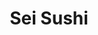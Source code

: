 ---
layout: place
title: "Sei Sushi"
permalink: /california/san-diego/sei-sushi.html
stateAbbr: CA
stateName: California
cityName: San Diego
seo:
  name: "Sei Sushi"
  type: Restaurant
  links: http://www.sei-sushi.com/
description: "Modest eatery & bar turning out rolls, rice bowls, noodles, salads & sides, plus sake & beer. Sei Sushi serves delicious sushi in San Diego, California. Try fresh Japanese dishes for a great dining experience. Available for takeout, delivery, lunch, and dinner."
place_id: ChIJ-5r0ipdX2YARZiijarRaiLU
photos:
  - name: >-
      places/ChIJ-5r0ipdX2YARZiijarRaiLU/photos/AeeoHcLRjO0pzej6gIJKFS35VYyuAuPW7a__mR5iLnTThLywkK1Or3eY583IgP835Aqq6zHnOU3F4Ob-WEhFuCInKdwsPdR_SlClq1LcN3J3yC1MevhqZudiHsRZ9WxZ09U5ftKefuF3kjFX8BFEqwpDAwM2CNLk2JzQJYvRhnhQQHLuryWT83bu7ewRs2rvSjtAVBZGJvpnBiWXiqZhNfgQBr55xts8eWjNn1a5gCzRshxmshbM3Y4ykJwAeqHCmWFRiGK282Y-oaVMDwUzHmq7j_e-tc89BDYNmb2ubihkkRVFCMAtoCTUidugoi7PhBH7zgED8X2tQLlMQo8h1F3UmgMynNMQ7rBH8CQc7ImwvpmLPY_kiID6byC-HqPo5qj7TG00Gr47YyybVumO4mFDKsRDCO4ZZ5oGYqgFpJyMQLOAMz8
    widthPx: 4032
    heightPx: 3024
    authorAttributions:
      - displayName: Bill P
        uri: https://maps.google.com/maps/contrib/115754115700121079359
        photoUri: >-
          https://lh3.googleusercontent.com/a-/ALV-UjW9-8DiJ2o-r8MPmkDSF2VxKN90tUWAzJqdmoV9pdspIsKcuRW3=s100-p-k-no-mo
    flagContentUri: >-
      https://www.google.com/local/imagery/report/?cb_client=maps_api_places.places_api&image_key=!1e10!2sCIHM0ogKEICAgMCAibf77wE&hl=en-US
    googleMapsUri: >-
      https://www.google.com/maps/place//data=!3m4!1e2!3m2!1sCIHM0ogKEICAgMCAibf77wE!2e10!4m2!3m1!1s0x80d957978af49afb:0xb5885ab46aa32866
  - name: >-
      places/ChIJ-5r0ipdX2YARZiijarRaiLU/photos/AeeoHcIYrskg-U_VvwquFsJhSYskhNZfkmwqIso9_yZtNzwP7LuwqFKHkR-oh4AyFkIkAkBhbHbSP2PB5Pke86L8g8_BdpvDNbE3G2u5d3aME2oC9N9S0IxtcW4ChuzM94mpgjyi62FnqSe_0DL9YfgiS959vT5E9nQKSgr2KkTLswT2br6xl8nP3nNUQkeLe5RMY_ufe7mdBuhjiL8LBR6KipONIaKEbJ2ZBGiN3GrbSdx3rV0z53OMCgyjh8EQC8hK715Fk8ROVgia5KqNYdkCaMJUG0FrRPcOxH4dNAQZ9TSW9A
    widthPx: 1331
    heightPx: 749
    authorAttributions:
      - displayName: Sei Sushi
        uri: https://maps.google.com/maps/contrib/106130933225576185295
        photoUri: >-
          https://lh3.googleusercontent.com/a/ACg8ocJ7_ZW84MazNyqT1MwcdYuZ9vJLv0c-7Fg4uyvz9tNjeIU5Ig=s100-p-k-no-mo
    flagContentUri: >-
      https://www.google.com/local/imagery/report/?cb_client=maps_api_places.places_api&image_key=!1e10!2sAF1QipPEVsHxyUtkhmB_jbmRsA2ILoP3FEsN0DKDUJsg&hl=en-US
    googleMapsUri: >-
      https://www.google.com/maps/place//data=!3m4!1e2!3m2!1sAF1QipPEVsHxyUtkhmB_jbmRsA2ILoP3FEsN0DKDUJsg!2e10!4m2!3m1!1s0x80d957978af49afb:0xb5885ab46aa32866
  - name: >-
      places/ChIJ-5r0ipdX2YARZiijarRaiLU/photos/AeeoHcIFjLZk678xtU-xc8qfiKe33_X-sxtNDcOywuQRvciPofwkxLovSuwRGGw9aCTcRMGSVatZ9tZwcRlXMiUc4tRvlRpDW75q6gGCVBcA31H2ojeMgbVJ_jb87cHMyaSWfm--rypQmGT5PSzEmByx4cn60tcj4HWyc1hP3SFAAcXHkMXVYvPEuW59FNe_Q8OVNqPLYrxqD5QIaJQeIVV4RoMgkcC2TGV2GquDVymmaWTj0bqqXuyG0GPyXb49B_k6YPILEVVM7LMsgtroR6ejN_kRv_4TRYEaxKLVovdLNSdfbkhj7ZZhVPkBpa2Swdt0DpaMGUYiRZesA4gjC1j2wTGG9wR199lPiyN2GBV_pBOzkRTWjg-EVx15fNkof5ACEdMpPDZt1GmLzmXICm8hzf9EFdD_t_sg1MR0e5Pb27sivJiBj5d5kqYKV_s5aXn_
    widthPx: 1290
    heightPx: 2293
    authorAttributions:
      - displayName: Ashley Kennedy
        uri: https://maps.google.com/maps/contrib/112464930871328908237
        photoUri: >-
          https://lh3.googleusercontent.com/a-/ALV-UjULMNXA8MpSWit1IqmsXMDnOdKYB5Z5mLlCModE3pm41CisrKrb=s100-p-k-no-mo
    flagContentUri: >-
      https://www.google.com/local/imagery/report/?cb_client=maps_api_places.places_api&image_key=!1e10!2sCIABIhAA3jU3Ni9IYmeurgkAAZC3&hl=en-US
    googleMapsUri: >-
      https://www.google.com/maps/place//data=!3m4!1e2!3m2!1sCIABIhAA3jU3Ni9IYmeurgkAAZC3!2e10!4m2!3m1!1s0x80d957978af49afb:0xb5885ab46aa32866
  - name: >-
      places/ChIJ-5r0ipdX2YARZiijarRaiLU/photos/AeeoHcLp8i3ciX9nYlKT6sbr_OB10-6MY_E-WXkRIRke2yv0bjw5Pfc0C9CNq7pnztejainLUiy8u7eKik7du9ZjMSEWy6_l_IFfGbeqaNuwpLTbP8eTv5FhjK3J5Wma9Ofx-H5rdJ5JSoB6yDPiIhJ-OuHAUW4Kzm-8SzgwbyEj-U0SAAODgnHQKplW2YuhLhu-l_snJAvZHzhNe0zTTHCjhpUkjakh_4FljillpYBjsbWwzGi_b7oQhY0c_rUGsfrTicMPoHIdGhN9MomRx8eV5d5Zb8C1wtP0KCKhAnZimdyJvQ
    widthPx: 4032
    heightPx: 3024
    authorAttributions:
      - displayName: Sei Sushi
        uri: https://maps.google.com/maps/contrib/106130933225576185295
        photoUri: >-
          https://lh3.googleusercontent.com/a/ACg8ocJ7_ZW84MazNyqT1MwcdYuZ9vJLv0c-7Fg4uyvz9tNjeIU5Ig=s100-p-k-no-mo
    flagContentUri: >-
      https://www.google.com/local/imagery/report/?cb_client=maps_api_places.places_api&image_key=!1e10!2sAF1QipM8tigWVtQ1MEety88meYia9A4SZ9bsyCUSuk8t&hl=en-US
    googleMapsUri: >-
      https://www.google.com/maps/place//data=!3m4!1e2!3m2!1sAF1QipM8tigWVtQ1MEety88meYia9A4SZ9bsyCUSuk8t!2e10!4m2!3m1!1s0x80d957978af49afb:0xb5885ab46aa32866
  - name: >-
      places/ChIJ-5r0ipdX2YARZiijarRaiLU/photos/AeeoHcJfkjwyEvLC44m2eJHFAt7Syezb0hWqyp4zTAXjnobJCZpK8s8WQCncs5al_4sMqx26QVtgfStODzg5UtiUl_88aA8RdjcZxCf8QkOysvNkWVPTu8KhB63eRBvqXA22R8R18SAWbGwOj4UQ2BTzBaq0iYkH2ugyyPC_CNCdQm_i3D0q3FEVlqz0GL1_oJ1vVKFexKVWyjgWBXvNIwnntEdmzVJDD8ht-ACoxeFeFehRDEO0GKTSiJRnfRbjsIS_QCUE-48ZvuMyZmGrlmfJnrC48HAKDKhclT7vE35VkMT9gRRXP_2cC8Gi3vvwRIUI8G31dIAH2dMFCLj5g7qNRqCGVm42psxsHsURhcamcKuDighU2E8nO5oOt_fziuv98dmJgTN0fJITXO2CqqX61VQTMSsYRk9DBe9o2tnHesrJcaJU
    widthPx: 3024
    heightPx: 4032
    authorAttributions:
      - displayName: Derek Davidson
        uri: https://maps.google.com/maps/contrib/104785861738639947087
        photoUri: >-
          https://lh3.googleusercontent.com/a-/ALV-UjVnaDo7dkipncSj5kbsaOQI9dRk6eEG93dayeOFHJgV8O8TfLyz=s100-p-k-no-mo
    flagContentUri: >-
      https://www.google.com/local/imagery/report/?cb_client=maps_api_places.places_api&image_key=!1e10!2sCIHM0ogKEICAgMDwtLfBnQE&hl=en-US
    googleMapsUri: >-
      https://www.google.com/maps/place//data=!3m4!1e2!3m2!1sCIHM0ogKEICAgMDwtLfBnQE!2e10!4m2!3m1!1s0x80d957978af49afb:0xb5885ab46aa32866
  - name: >-
      places/ChIJ-5r0ipdX2YARZiijarRaiLU/photos/AeeoHcIXV5EiWGwPoZVfFyav56sx0_dTNVsc-xTcQ7URpzl_fSqfYn87PxgaovcCMXqsnAq_gQBKW5T7Qa2razsNeeUha9-svQnOF2neVF8qUBqp-UlJVhHAMT23qKJLhdjOvDiZQd3cOJJX9MjZRcV01PPfpXMN7mEd3OEh3HrgShNuRQFrEdlZhclbR-pDA6XDkkmF9onWLCxgCJgv9zFnrSKh2OUomdUSDxv0AGMKd9FXAMsbkdXr6Q7c6BtLf1sv08eg_ms4BoI5n0H5ohixzSdj3H9paeEUyogfkvdTeds_O2OgfJYXjfotZq7R1YmS_qe4n8WG2AAvBQo0CH7HiOewF_-KOXfZZ-juGXTsrgCGby9pNZKnfpKIA5VJLRCLpzE2tR4kbXLSkaWzY0Wnp6eK5Lr10iNHVrWIfjfy1-VWb2BEgORGp75ct53_BO4g
    widthPx: 1290
    heightPx: 2293
    authorAttributions:
      - displayName: Ashley Kennedy
        uri: https://maps.google.com/maps/contrib/112464930871328908237
        photoUri: >-
          https://lh3.googleusercontent.com/a-/ALV-UjULMNXA8MpSWit1IqmsXMDnOdKYB5Z5mLlCModE3pm41CisrKrb=s100-p-k-no-mo
    flagContentUri: >-
      https://www.google.com/local/imagery/report/?cb_client=maps_api_places.places_api&image_key=!1e10!2sCIABIhAA3jU3Ni9IYmeurggAAKBO&hl=en-US
    googleMapsUri: >-
      https://www.google.com/maps/place//data=!3m4!1e2!3m2!1sCIABIhAA3jU3Ni9IYmeurggAAKBO!2e10!4m2!3m1!1s0x80d957978af49afb:0xb5885ab46aa32866
  - name: >-
      places/ChIJ-5r0ipdX2YARZiijarRaiLU/photos/AeeoHcLNVGkIEwIPAGS2iiSpi5FTMVMCdmgdYYgo4T_GzSDBlIoBf4Ar6c5mB1bKQEAikZtXkjDoEr0nvUF3jy3iBUYREOSTAawCocnmWpoENeplht9vjJ3pCQYRja6EjOt8zSUMCWOp44vIsPYVUDQ2tYU7YshCHQFokKlBbl-CbLFsKXoji75CggUwhVap9eATBEfKlDelkWgqzHLfeUM8AQdxuyUsbBkj58xHAjWYfhimaPFSou_6hJFRvN5kbdwBTcN6zVSvy29bDGBEWDb7nlxj20eO9urh4zYyDxuVkTyYojHpRDb0mmBxa6tP4YocICe4WhNbRD-3ev1J7cmcLkK8nGqLkB3yg42k91ecY06oDhyXJHH7tSMBe-3QfTwhPwiLXxRQ3zobsGscfyGj9g90bxfpbVMr3dIDcu6aagPhSA
    widthPx: 3024
    heightPx: 4032
    authorAttributions:
      - displayName: Derek Davidson
        uri: https://maps.google.com/maps/contrib/104785861738639947087
        photoUri: >-
          https://lh3.googleusercontent.com/a-/ALV-UjVnaDo7dkipncSj5kbsaOQI9dRk6eEG93dayeOFHJgV8O8TfLyz=s100-p-k-no-mo
    flagContentUri: >-
      https://www.google.com/local/imagery/report/?cb_client=maps_api_places.places_api&image_key=!1e10!2sCIHM0ogKEICAgMDwtLfBHQ&hl=en-US
    googleMapsUri: >-
      https://www.google.com/maps/place//data=!3m4!1e2!3m2!1sCIHM0ogKEICAgMDwtLfBHQ!2e10!4m2!3m1!1s0x80d957978af49afb:0xb5885ab46aa32866
  - name: >-
      places/ChIJ-5r0ipdX2YARZiijarRaiLU/photos/AeeoHcJ34z4RZ4IbxpcnIitO7CXH9kUbF_KTDcjyVMkvhMNeKvMn2dQd45mFZemKhZCRC0bcmdMkriQy0DOUyzvVoL_AB39QpWgDllkh7iaA-zTBq0YP-ZUP2R9Ca5tbEBve9D5y7SIWjzkPqmniG133lNt1TInDInkk0PdlvXu6BrjallrvPYwWrMpZAmuY4eHYHeLJr5MuBpw9BCAnQlHlvZ952RwuCUtyOFxP1BOGlZouOIzBOagoEmKUo1BDc_9SHbLTDnNh350HLzGgveU5z9-hqENoGrJA9td7tzIWjWDlDZwFy1LdzXXj0KMnyotzTRqJE5YFrdIeVOTRevOfHAfaOeb4_NMXx7ir4Kl3TAN5N5RUH_XQ2x2hMHFU_hxwvG-vglGerpUQ-R9b-RoKaof4zrKoj5oBB7vI1POiCS6FZ0nM25AbGuysjIhWwXXG
    widthPx: 3000
    heightPx: 4000
    authorAttributions:
      - displayName: Craig
        uri: https://maps.google.com/maps/contrib/106736211593486676723
        photoUri: >-
          https://lh3.googleusercontent.com/a-/ALV-UjV16d9mAOXEzQpD4PbGrR87LyRs-MvjJ7RwcSfYqkaseT-ATUCAvA=s100-p-k-no-mo
    flagContentUri: >-
      https://www.google.com/local/imagery/report/?cb_client=maps_api_places.places_api&image_key=!1e10!2sCIABIhAA3ilWFhXc4GfcUbAABJqh&hl=en-US
    googleMapsUri: >-
      https://www.google.com/maps/place//data=!3m4!1e2!3m2!1sCIABIhAA3ilWFhXc4GfcUbAABJqh!2e10!4m2!3m1!1s0x80d957978af49afb:0xb5885ab46aa32866
  - name: >-
      places/ChIJ-5r0ipdX2YARZiijarRaiLU/photos/AeeoHcIHgob1UGH7av0Pfe5BoxnuLyMTSEZMARmwfQvk0LZWs8HBTYObfOQsEZGzp5JpdCnapH5yNoQRQuWYIXczBJnRGEw-gNFNycZFWOOtG4o-jlorB-3Sq_qOBgDWInhZ4DtjdVTShLxcxxDMrHpwi8tod0H5V20cAtsGpHjRpzTM5tK_uTdnisDr_0yUYgc_VmQpkHabi4DzWVIr7LTbzGxibW-qDy5OKCT6VVgv3eoPgGxppcXR5mq9HUCPPgCVRD2YhFZaZxxALuz5Cz7gi_L-riBAotVMO_sw35ZijZddmzLpYvczfCG-2CZ-3SXTqNBELtU8uC4HCA8n0uzrliWNtESW04-eM07ijjoMHJsN8lLvdU4MXqInvuO2dDK0CKDkuPDzSY1L2JNgfnm0ahVWHtSsGcxTtNVNELVAPjjw8g
    widthPx: 3024
    heightPx: 4032
    authorAttributions:
      - displayName: Bill P
        uri: https://maps.google.com/maps/contrib/115754115700121079359
        photoUri: >-
          https://lh3.googleusercontent.com/a-/ALV-UjW9-8DiJ2o-r8MPmkDSF2VxKN90tUWAzJqdmoV9pdspIsKcuRW3=s100-p-k-no-mo
    flagContentUri: >-
      https://www.google.com/local/imagery/report/?cb_client=maps_api_places.places_api&image_key=!1e10!2sCIHM0ogKEICAgMCAibf7bw&hl=en-US
    googleMapsUri: >-
      https://www.google.com/maps/place//data=!3m4!1e2!3m2!1sCIHM0ogKEICAgMCAibf7bw!2e10!4m2!3m1!1s0x80d957978af49afb:0xb5885ab46aa32866
  - name: >-
      places/ChIJ-5r0ipdX2YARZiijarRaiLU/photos/AeeoHcIBO7gegfl02FnsqCIzQHAjfp2iXf1qcE9G0CF-K_DhkJqYyEwtJie1cgdrYecXspcZxVlhTIniGuwYEvZdiyIMpjLACONyFcN8JOjhLRwFiba9Duf80XgAawSgdDjKIVgtkcYXWnA0zsupxaDnB4x2pp0I-iN515uxq64Blo7rN2W4Ym_NDokVkzubD2UxdJmdWzKwYEyfrfOBgSIrIHcK31p3bAaaQcpZzvgwE67yLfyAir8Qo6qwZgkxVQCFSKHbIN9HSiHAZ_xw1zH2w7oDjsaNGgbhvdk2hbT2lAFjFQuBhgdeCe_LD9iCp2YOXVxA8X6hg3cf8ocxGng9aD-b1hNGvrI8v5voMF8KHn4meuOALfg7hZIWDnVoNmH6W5wW-NTw8qKrl9Cb-zGeyFvdnu4AN2jlJ_y17WReOQlorjSvMKG6tLQgViFrsA
    widthPx: 3000
    heightPx: 4000
    authorAttributions:
      - displayName: Craig
        uri: https://maps.google.com/maps/contrib/106736211593486676723
        photoUri: >-
          https://lh3.googleusercontent.com/a-/ALV-UjV16d9mAOXEzQpD4PbGrR87LyRs-MvjJ7RwcSfYqkaseT-ATUCAvA=s100-p-k-no-mo
    flagContentUri: >-
      https://www.google.com/local/imagery/report/?cb_client=maps_api_places.places_api&image_key=!1e10!2sCIABIhAA3ilWFhXc4GfcUbAABJqj&hl=en-US
    googleMapsUri: >-
      https://www.google.com/maps/place//data=!3m4!1e2!3m2!1sCIABIhAA3ilWFhXc4GfcUbAABJqj!2e10!4m2!3m1!1s0x80d957978af49afb:0xb5885ab46aa32866
address: 8862 Navajo Rd, San Diego, CA 92119, USA
street: 8862 Navajo Rd
city: San Diego
state: CA
zip: '92119'
country: USA
neighborhood: San Carlos
latitude: '32.804178'
longitude: '-117.007443'
accessibility_options:
  wheelchairAccessibleParking: true
  wheelchairAccessibleEntrance: true
  wheelchairAccessibleRestroom: true
  wheelchairAccessibleSeating: true
business_status: OPERATIONAL
name: Sei Sushi
google_maps_links:
  directionsUri: >-
    https://www.google.com/maps/dir//''/data=!4m7!4m6!1m1!4e2!1m2!1m1!1s0x80d957978af49afb:0xb5885ab46aa32866!3e0
  placeUri: https://maps.google.com/?cid=13080804848627296358
  writeAReviewUri: >-
    https://www.google.com/maps/place//data=!4m3!3m2!1s0x80d957978af49afb:0xb5885ab46aa32866!12e1
  reviewsUri: >-
    https://www.google.com/maps/place//data=!4m4!3m3!1s0x80d957978af49afb:0xb5885ab46aa32866!9m1!1b1
  photosUri: >-
    https://www.google.com/maps/place//data=!4m3!3m2!1s0x80d957978af49afb:0xb5885ab46aa32866!10e5
primary_type: Sushi Restaurant
opening_hours:
  regular: null
  current: null
secondary_opening_hours:
  regular:
    weekdayDescriptions: null
    type: null
  current:
    weekdayDescriptions: null
    type: null
phone: (619) 644-5002
price_level: PRICE_LEVEL_MODERATE
price_range: null
rating: '4.4'
rating_count: 0
website: http://www.sei-sushi.com/
reviews:
  - name: >-
      places/ChIJ-5r0ipdX2YARZiijarRaiLU/reviews/ChdDSUhNMG9nS0VJQ0FnTUR3dExmQnJRRRAB
    relativePublishTimeDescription: 2 weeks ago
    rating: 5
    text:
      text: >-
        Amazing sushi and japanese food location!

        Right next to 24 Hour Fitness.

        This place has plenty of open parking, super friendly staff, amazing
        food and a very clean and inviting atmosphere.

        My girlfriend and I regular this spot it's just that good!

        Their menu is QR coded and they have options for all dietary needs.

        All the prices on food here are reasonable and affordable for the
        quality and amount of food you get!

        The staff here actually carried about your opinion and experience which
        isnt something you see every day.
      languageCode: en
    originalText:
      text: >-
        Amazing sushi and japanese food location!

        Right next to 24 Hour Fitness.

        This place has plenty of open parking, super friendly staff, amazing
        food and a very clean and inviting atmosphere.

        My girlfriend and I regular this spot it's just that good!

        Their menu is QR coded and they have options for all dietary needs.

        All the prices on food here are reasonable and affordable for the
        quality and amount of food you get!

        The staff here actually carried about your opinion and experience which
        isnt something you see every day.
      languageCode: en
    authorAttribution:
      displayName: Derek Davidson
      uri: https://www.google.com/maps/contrib/104785861738639947087/reviews
      photoUri: >-
        https://lh3.googleusercontent.com/a-/ALV-UjVnaDo7dkipncSj5kbsaOQI9dRk6eEG93dayeOFHJgV8O8TfLyz=s128-c0x00000000-cc-rp-mo-ba2
    publishTime: '2025-03-24T00:25:34.298842Z'
    flagContentUri: >-
      https://www.google.com/local/review/rap/report?postId=ChdDSUhNMG9nS0VJQ0FnTUR3dExmQnJRRRAB&d=17924085&t=1
    googleMapsUri: >-
      https://www.google.com/maps/reviews/data=!4m6!14m5!1m4!2m3!1sChdDSUhNMG9nS0VJQ0FnTUR3dExmQnJRRRAB!2m1!1s0x80d957978af49afb:0xb5885ab46aa32866
  - name: >-
      places/ChIJ-5r0ipdX2YARZiijarRaiLU/reviews/ChZDSUhNMG9nS0VJQ0FnTUNBaWMzd0tBEAE
    relativePublishTimeDescription: 2 months ago
    rating: 4
    text:
      text: >-
        This spot earned a 3 Star rating, but the quality of the sushi, coupled
        with the fantastic service from Mika brought it up to a solid 4. The
        missing star is from no nigiri combo on the menu, coupled with no natto
        and prices that are above average. Will come back to see if owner really
        reads these and does something about it in the future….
      languageCode: en
    originalText:
      text: >-
        This spot earned a 3 Star rating, but the quality of the sushi, coupled
        with the fantastic service from Mika brought it up to a solid 4. The
        missing star is from no nigiri combo on the menu, coupled with no natto
        and prices that are above average. Will come back to see if owner really
        reads these and does something about it in the future….
      languageCode: en
    authorAttribution:
      displayName: Bill P
      uri: https://www.google.com/maps/contrib/115754115700121079359/reviews
      photoUri: >-
        https://lh3.googleusercontent.com/a-/ALV-UjW9-8DiJ2o-r8MPmkDSF2VxKN90tUWAzJqdmoV9pdspIsKcuRW3=s128-c0x00000000-cc-rp-mo-ba4
    publishTime: '2025-02-02T00:33:47.274019Z'
    flagContentUri: >-
      https://www.google.com/local/review/rap/report?postId=ChZDSUhNMG9nS0VJQ0FnTUNBaWMzd0tBEAE&d=17924085&t=1
    googleMapsUri: >-
      https://www.google.com/maps/reviews/data=!4m6!14m5!1m4!2m3!1sChZDSUhNMG9nS0VJQ0FnTUNBaWMzd0tBEAE!2m1!1s0x80d957978af49afb:0xb5885ab46aa32866
  - name: >-
      places/ChIJ-5r0ipdX2YARZiijarRaiLU/reviews/ChdDSUhNMG9nS0VJQ0FnSUM2a3BfOHRRRRAB
    relativePublishTimeDescription: 3 years ago
    rating: 4
    text:
      text: >-
        Food was delicious, everything had so much flavor and I think the
        edamame was honestly the best garlic edamame I've ever had! The staff
        were so incredibly friendly, and the restaurant was clean and had a
        welcoming environment. The wait for the food was a little on the long
        side, but everything else was absolutely perfect
      languageCode: en
    originalText:
      text: >-
        Food was delicious, everything had so much flavor and I think the
        edamame was honestly the best garlic edamame I've ever had! The staff
        were so incredibly friendly, and the restaurant was clean and had a
        welcoming environment. The wait for the food was a little on the long
        side, but everything else was absolutely perfect
      languageCode: en
    authorAttribution:
      displayName: Irene Orellana
      uri: https://www.google.com/maps/contrib/100117698292333537170/reviews
      photoUri: >-
        https://lh3.googleusercontent.com/a-/ALV-UjWV95Js3n2nfXytontKJX1Omvu6fmAqpb4OCp5pfWGeX8p0bY3u=s128-c0x00000000-cc-rp-mo-ba4
    publishTime: '2021-09-02T03:13:28.704976Z'
    flagContentUri: >-
      https://www.google.com/local/review/rap/report?postId=ChdDSUhNMG9nS0VJQ0FnSUM2a3BfOHRRRRAB&d=17924085&t=1
    googleMapsUri: >-
      https://www.google.com/maps/reviews/data=!4m6!14m5!1m4!2m3!1sChdDSUhNMG9nS0VJQ0FnSUM2a3BfOHRRRRAB!2m1!1s0x80d957978af49afb:0xb5885ab46aa32866
  - name: >-
      places/ChIJ-5r0ipdX2YARZiijarRaiLU/reviews/ChZDSUhNMG9nS0VJQ0FnSUNkcVlQYU9REAE
    relativePublishTimeDescription: a year ago
    rating: 4
    text:
      text: >-
        Nice sushi place that I've never noticed before! This place is close to
        my house and my roommate said she really enjoyed it so we decided to
        stop here quick before Christmas shopping. The service was pretty quick
        and it wasn't too crowded on a Wednesday night.

        We put in our order quick of the gyoza and Katsu bowl and they were out
        to us in less than 5 minutes. Both were Very tasty and hot!

        Gyoza were nice and savory with the sauce being just salty enough but
        not too much.

        The chicken katsu was very good, well breaded, moist, and the sauce was
        very, very delicious. She asked for extra to pour over her bowl to get
        down to the rice too.

        I've gotten the smokey tonkotsu ramen bowl and it's alright. The soup
        base of it seems a little off from typical tonkotsu ramens I have had.
        The chanshu seems to be cooked on a grill but I didn't really enjoy it.
        The texture wasn't the greatest. I'll probably stick to the katsu next
        time!
      languageCode: en
    originalText:
      text: >-
        Nice sushi place that I've never noticed before! This place is close to
        my house and my roommate said she really enjoyed it so we decided to
        stop here quick before Christmas shopping. The service was pretty quick
        and it wasn't too crowded on a Wednesday night.

        We put in our order quick of the gyoza and Katsu bowl and they were out
        to us in less than 5 minutes. Both were Very tasty and hot!

        Gyoza were nice and savory with the sauce being just salty enough but
        not too much.

        The chicken katsu was very good, well breaded, moist, and the sauce was
        very, very delicious. She asked for extra to pour over her bowl to get
        down to the rice too.

        I've gotten the smokey tonkotsu ramen bowl and it's alright. The soup
        base of it seems a little off from typical tonkotsu ramens I have had.
        The chanshu seems to be cooked on a grill but I didn't really enjoy it.
        The texture wasn't the greatest. I'll probably stick to the katsu next
        time!
      languageCode: en
    authorAttribution:
      displayName: Natalie Reinicke
      uri: https://www.google.com/maps/contrib/101160654094647935560/reviews
      photoUri: >-
        https://lh3.googleusercontent.com/a-/ALV-UjVthAkbQXWtWHSoXONXroxFunMqwynkaVwSZ6sm1HaEERHAeVgm=s128-c0x00000000-cc-rp-mo-ba4
    publishTime: '2024-02-16T08:58:20.098210Z'
    flagContentUri: >-
      https://www.google.com/local/review/rap/report?postId=ChZDSUhNMG9nS0VJQ0FnSUNkcVlQYU9REAE&d=17924085&t=1
    googleMapsUri: >-
      https://www.google.com/maps/reviews/data=!4m6!14m5!1m4!2m3!1sChZDSUhNMG9nS0VJQ0FnSUNkcVlQYU9REAE!2m1!1s0x80d957978af49afb:0xb5885ab46aa32866
  - name: >-
      places/ChIJ-5r0ipdX2YARZiijarRaiLU/reviews/ChZDSUhNMG9nS0VJQ0FnSURCazZINGRREAE
    relativePublishTimeDescription: 2 years ago
    rating: 5
    text:
      text: >-
        I love sushi so I had to try this place out and I love the concept, it
        is super nice and comfortable to spend a nice evening with friends!

        Sushi is good in flavor, I like it very much, the only thing is that my
        flakes were not as crunchy as I like but besides that everything is
        great, nice service! 👀✨
      languageCode: en
    originalText:
      text: >-
        I love sushi so I had to try this place out and I love the concept, it
        is super nice and comfortable to spend a nice evening with friends!

        Sushi is good in flavor, I like it very much, the only thing is that my
        flakes were not as crunchy as I like but besides that everything is
        great, nice service! 👀✨
      languageCode: en
    authorAttribution:
      displayName: Mine Jaz
      uri: https://www.google.com/maps/contrib/111584628409089693888/reviews
      photoUri: >-
        https://lh3.googleusercontent.com/a-/ALV-UjWu3TAsfp-7GqZO-Y128IIe8HVhL-blx1KTmenwoLRl44iy_rrt=s128-c0x00000000-cc-rp-mo-ba5
    publishTime: '2023-01-27T20:48:33.789341Z'
    flagContentUri: >-
      https://www.google.com/local/review/rap/report?postId=ChZDSUhNMG9nS0VJQ0FnSURCazZINGRREAE&d=17924085&t=1
    googleMapsUri: >-
      https://www.google.com/maps/reviews/data=!4m6!14m5!1m4!2m3!1sChZDSUhNMG9nS0VJQ0FnSURCazZINGRREAE!2m1!1s0x80d957978af49afb:0xb5885ab46aa32866
parking_options:
  freeParkingLot: true
  freeStreetParking: true
  valetParking: false
payment_options:
  acceptsCreditCards: true
  acceptsDebitCards: true
  acceptsCashOnly: false
  acceptsNfc: true
allow_dogs: null
curbside_pickup: null
delivery: true
dine_in: true
good_for_children: true
good_for_groups: true
good_for_sports: null
live_music: false
menu_for_children: true
outdoor_seating: false
reservable: true
restroom: true
serves_beer: true
serves_breakfast: null
serves_brunch: false
serves_cocktails: true
serves_coffee: null
serves_dinner: true
serves_dessert: true
serves_lunch: true
serves_vegetarian_food: true
serves_wine: true
takeout: true
update_category: essentials
summary: >-
  Modest eatery & bar turning out rolls, rice bowls, noodles, salads & sides,
  plus sake & beer.

---